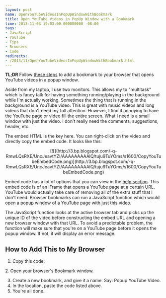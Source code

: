 ```yaml
---
layout: post
name: OpenYouTubeVideosInPopUpWindowWithBookmark
title: Open YouTube Videos in PopUp Window with a Bookmark
time: 2013-11-03 19:03:00.000000000 -08:00
tags:
- JavaScript
- YouTube
- Tips
- Browsers
- Code
redirects:
- /2013/11/OpenYouTubeVideosInPopUpWindowWithBookmark.html
---
```

**TL;DR** Follow [these steps](#steps) to add a bookmark to your browser that opens YouTube videos in a popup window. 

Aside from my laptop, I use two monitors. This allows my to "multitask" which is fancy talk for having something running/playing in the background while I'm actually working.
Sometimes the thing that is running in the background is a YouTube video. This is great with music videos and long videos that don't need my full attention. However, I find it annoying to have the YouTube page or video fill the entire screen. What I need is a small window with just the video. I don't really need the comments, suggestions, header, etc.

The embed HTML is the key here. You can right-click on the video and directly copy the embed code. It looks like this:
<div class="separator" style="clear: both; text-align: center;">[![](http://3.bp.blogspot.com/-q-RmwLQsRXE/UncJeavtYZI/AAAAAAAAAlQ/tuju9TuYOms/s1600/CopyYouTubeEmbedCode.png)](http://3.bp.blogspot.com/-q-RmwLQsRXE/UncJeavtYZI/AAAAAAAAAlQ/tuju9TuYOms/s1600/CopyYouTubeEmbedCode.png)</div><script src="https://gist.github.com/AmrEldib/7297359.js"></script>

Embed code has a lot of options that you can view in the [help section](https://support.google.com/youtube/answer/171780?hl=en#171780).
This embed code is of an iFrame that opens a YouTube page at a certain URL. YouTube would actually take care of removing all of the extra stuff that I don't need.
Browser bookmarks can run a JavaScript function which would open a popup window of a YouTube page with just this video.

<script src="https://gist.github.com/AmrEldib/7297410.js"></script>

The JavaScript function looks at the active browser tab and picks up the unique ID of the video before constructing the embed URL and opening a new browser window with that URL.
To avoid a predictable problem, the function will make sure that you're on a YouTube page before it opens the popup window. If not, it will display an error message. 

## How to Add This to My Browser

1.  Copy this code:
<script src="https://gist.github.com/AmrEldib/7297410.js"></script>2.  Open your browser's Bookmark window.
3.  Create a new bookmark, and give it a name. Say: Popup YouTube Video.
4.  In the location, paste the code listed above.
5.  You're all done.